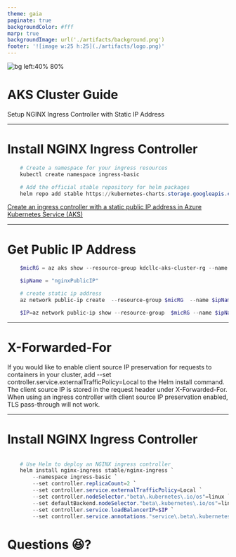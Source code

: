 ```yaml
---
theme: gaia
paginate: true
backgroundColor: #fff
marp: true
backgroundImage: url('./artifacts/background.png')
footer: '![image w:25 h:25](./artifacts/logo.png)'
---
```


<!-- _class: lead -->

![bg left:40% 80%](./artifacts/ms-azure-logo.png)

# **AKS Cluster Guide**

Setup NGINX Ingress Controller with Static IP Address

---

# Install NGINX Ingress Controller

```ps1
    # Create a namespace for your ingress resources
    kubectl create namespace ingress-basic

    # Add the official stable repository for helm packages
    helm repo add stable https://kubernetes-charts.storage.googleapis.com/
```
[Create an ingress controller with a static public IP address in Azure Kubernetes Service (AKS)](https://docs.microsoft.com/en-us/azure/aks/ingress-static-ip)

---

# Get Public IP Address

```ps1
    $micRG = az aks show --resource-group kdcllc-aks-cluster-rg --name kdcllc-aks --query nodeResourceGroup -o tsv

    $ipName = "nginxPublicIP"

    # create static ip address
    az network public-ip create  --resource-group $micRG  --name $ipName  --allocation-method static

    $IP=az network public-ip show --resource-group  $micRG --name $ipName --query ipAddress --output tsv

```

---

# X-Forwarded-For

If you would like to enable client source IP preservation for requests to containers in your cluster, add --set controller.service.externalTrafficPolicy=Local to the Helm install command. The client source IP is stored in the request header under X-Forwarded-For. When using an ingress controller with client source IP preservation enabled, TLS pass-through will not work.

---

# Install NGINX Ingress Controller

```ps1

    # Use Helm to deploy an NGINX ingress controller
    helm install nginx-ingress stable/nginx-ingress `
        --namespace ingress-basic `
        --set controller.replicaCount=2 `
        --set controller.service.externalTrafficPolicy=Local `
        --set controller.nodeSelector."beta\.kubernetes\.io/os"=linux `
        --set defaultBackend.nodeSelector."beta\.kubernetes\.io/os"=linux `
        --set controller.service.loadBalancerIP=$IP `
        --set controller.service.annotations."service\.beta\.kubernetes\.io/azure-dns-label-name"="[dns]-aks-dns"
```

# Questions :satisfied:?
